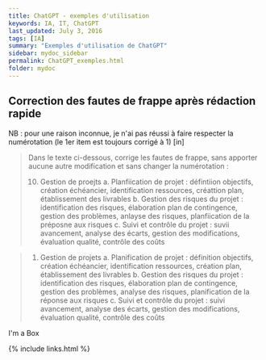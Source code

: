 ```yaml
---
title: ChatGPT - exemples d'utilisation
keywords: IA, IT, ChatGPT
last_updated: July 3, 2016
tags: [IA]
summary: "Exemples d'utilisation de ChatGPT"
sidebar: mydoc_sidebar
permalink: ChatGPT_exemples.html
folder: mydoc
---
```



## Correction des fautes de frappe après rédaction rapide
NB : pour une raison inconnue, je n'ai pas réussi à faire respecter la numérotation (le 1er item est toujours corrigé à 1)
 [in]

> Dans le texte ci-dessous, corrige les fautes de frappe, sans apporter aucune autre modification et sans changer la numérotation :
> 
> 10. Gestion de proejts 
> a. Planfiication de projet : défintiion objectifs, création échéancier, identification ressources, créattion plan, établissement des livrables
> b. Gestion des risques du projet : identification des risques, élaboration plan de contingence, gestion des problèmes, anlayse des risques, planfiication de la préposne aux risques
> c. Suivi et contrôle du projet : suvii avancement, analyse des écarts, gestion des modifications, évaluation qualité, contrôle des coûts


> 1. Gestion de projets
> a. Planification de projet : définition objectifs, création échéancier, identification ressources, création plan, établissement des livrables
> b. Gestion des risques du projet : identification des risques, élaboration plan de contingence, gestion des problèmes, analyse des risques, planification de la réponse aux risques
> c. Suivi et contrôle du projet : suivi avancement, analyse des écarts, gestion des modifications, évaluation qualité, contrôle des coûts


<div id="mycontainer">
    <div id="mylabel">I'm a Box</div>
</div>


{% include links.html %}

